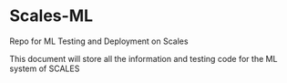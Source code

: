 # Scales-ML
Repo for ML Testing and Deployment on Scales

This document will store all the information and testing code for the ML system of SCALES

